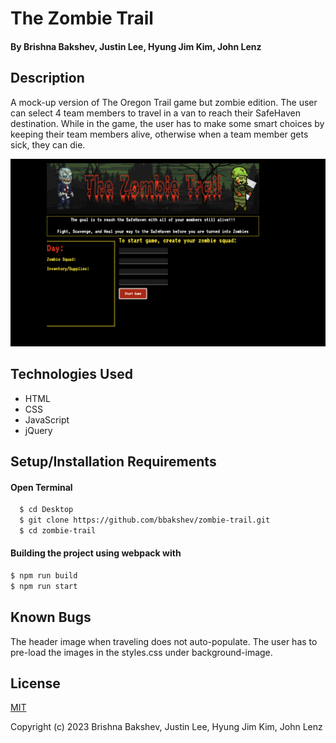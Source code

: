 # The Zombie Trail

#### By Brishna Bakshev, Justin Lee, Hyung Jim Kim, John Lenz

## Description

A mock-up version of The Oregon Trail game but zombie edition. The user can select 4 team members to travel in a van to reach their SafeHaven destination. While in the game, the user has to make some smart choices by keeping their team members alive, otherwise when a team member gets sick, they can die.  

![final screen](/src/assets/images/preview.png)

## Technologies Used

* HTML
* CSS
* JavaScript
* jQuery

## Setup/Installation Requirements

#### Open Terminal
```sh
  $ cd Desktop
  $ git clone https://github.com/bbakshev/zombie-trail.git
  $ cd zombie-trail
```

#### Building the project using webpack with
```sh
$ npm run build
$ npm run start
```
## Known Bugs

The header image when traveling does not auto-populate. The user has to pre-load the images in the styles.css under background-image. 

## License

[MIT](https://github.com/noh24/currency-converter/blob/main/license.txt)

Copyright (c) 2023 Brishna Bakshev, Justin Lee, Hyung Jim Kim, John Lenz